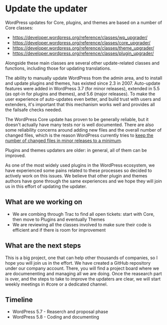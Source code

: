 # Update the updater

WordPress updates for Core, plugins, and themes are based on a number of Core classes:
- https://developer.wordpress.org/reference/classes/wp_upgrader/
- https://developer.wordpress.org/reference/classes/core_upgrader/
- https://developer.wordpress.org/reference/classes/theme_upgrader/
- https://developer.wordpress.org/reference/classes/plugin_upgrader/

Alongside these main classes are several other update-related classes and functions, including those for updating translations.

The ability to manually update WordPress from the admin area, and to install and update plugins and themes, has existed since 2.3 in 2007. Auto-update features were added in WordPress 3.7 (for minor releases), extended in 5.5 (as opt-in for plugins and themes), and 5.6 (major releases).
To make the user experience of auto-updates even better, and build trust with users and extenders, it's important that this mechanism works well and provides all the failsafe checks needed.

The WordPress Core update has proven to be generally reliable, but it doesn't actually have many tests nor is well documented. There are also some reliability concerns around adding new files and the overall number of changed files, which is the reason WordPress currently tries to [keep the number of changed files in minor releases to a minimum](https://make.wordpress.org/core/2017/03/11/continuing-inline-docs-improvements-adjacent-to-4-8/#comment-32248).

Plugins and themes updaters are older: in general, all of them can be improved.

As one of the most widely used plugins in the WordPress ecosystem, we have experienced some pains related to these processes so decided to actively work on this issues. We believe that other plugin and themes authors have gone through the same experiences and we hope they will join us in this effort of updating the updater.

## What are we working on
- We are combing through Trac to find all open tickets: start with Core, then move to Plugins and eventually Themes
- We are reviewing all the classes involved to make sure their code is efficient and if there is room for improvement

## What are the next steps
This is a big project, one that can help other thousands of companies, so I hope you will join us in the effort.
We have created a GitHub repository under our company account. There, you will find a project board where we are documenenting and managing all we are doing. 
Once the reasearch part is over, and the steps to take to improve the updaters are clear, we will start weekly meetings in #core or a dedicated channel.

## Timeline
- WordPress 5.7 - Reaserch and proposal phase
- WordPress 5.8 - Coding and documenting 

